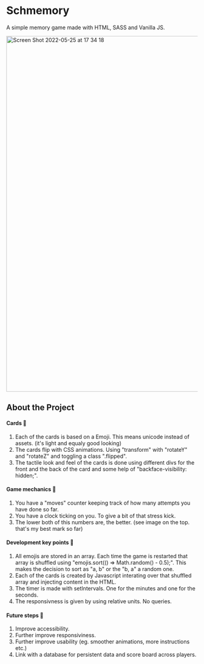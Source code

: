 # Schmemory

A simple memory game made with HTML, SASS and Vanilla JS.

<img width="936" alt="Screen Shot 2022-05-25 at 17 34 18" src="https://user-images.githubusercontent.com/85259118/170306474-3f48cb85-5de6-442e-9f6e-7d145cf0a5ae.png">

## About the Project

#### Cards 🥝

1. Each of the cards is based on a Emoji. This means unicode instead of assets. (it's light and equaly good looking)
2. The cards flip with CSS animations. Using "transform" with "rotateY" and "rotateZ" and toggling a class ".flipped".
3. The tactile look and feel of the cards is done using different divs for the front and the back of the card and some help of "backface-visibility: hidden;".

#### Game mechanics 🍓

1. You have a "moves" counter keeping track of how many attempts you have done so far.
2. You have a clock ticking on you. To give a bit of that stress kick.
3. The lower both of this numbers are, the better. (see image on the top. that's my best mark so far)

#### Development key points 🍋

1. All emojis are stored in an array. Each time the game is restarted that array is shuffled using "emojis.sort(() => Math.random() - 0.5);". This makes the decision to sort as "a, b" or the "b, a" a random one.
2. Each of the cards is created by Javascript interating over that shuffled array and injecting content in the HTML.
3. The timer is made with setIntervals. One for the minutes and one for the seconds.
4. The responsivness is given by using relative units. No queries.

#### Future steps 🥭

1. Improve accessibility.
2. Further improve responsiviness.
3. Further improve usability (eg. smoother animations, more instructions etc.)
4. Link with a database for persistent data and score board across players.
